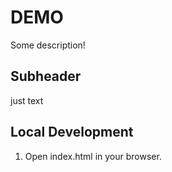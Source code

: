  # DEMO
Some description!

## Subheader

just text

## Local Development

1. Open index.html in your browser.
